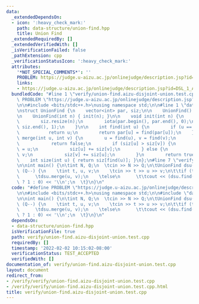 ```yaml
---
data:
  _extendedDependsOn:
  - icon: ':heavy_check_mark:'
    path: data-structure/union-find.hpp
    title: Union Find
  _extendedRequiredBy: []
  _extendedVerifiedWith: []
  _isVerificationFailed: false
  _pathExtension: cpp
  _verificationStatusIcon: ':heavy_check_mark:'
  attributes:
    '*NOT_SPECIAL_COMMENTS*': ''
    PROBLEM: https://judge.u-aizu.ac.jp/onlinejudge/description.jsp?id=DSL_1_A
    links:
    - https://judge.u-aizu.ac.jp/onlinejudge/description.jsp?id=DSL_1_A
  bundledCode: "#line 1 \"verify/union-find.aizu-disjoint-union.test.cpp\"\n#define\
    \ PROBLEM \"https://judge.u-aizu.ac.jp/onlinejudge/description.jsp?id=DSL_1_A\"\
    \n\n#include <bits/stdc++.h>\nusing namespace std;\n\n#line 1 \"data-structure/union-find.hpp\"\
    \nstruct UnionFind {\n    vector<int> par, siz;\n\n    UnionFind() = default;\n\
    \n    UnionFind(int n) { init(n); }\n\n    void init(int n) {\n        par.resize(n);\n\
    \        siz.resize(n);\n        iota(par.begin(), par.end(), 0);\n        fill(siz.begin(),\
    \ siz.end(), 1);\n    }\n\n    int find(int u) {\n        if (u == par[u])\n \
    \           return u;\n        return par[u] = find(par[u]);\n    }\n\n    bool\
    \ merge(int u, int v) {\n        u = find(u), v = find(v);\n        if (u == v)\n\
    \            return false;\n        if (siz[u] > siz[v]) {\n            par[v]\
    \ = u;\n            siz[u] += siz[v];\n        } else {\n            par[u] =\
    \ v;\n            siz[v] += siz[u];\n        }\n        return true;\n    }\n\n\
    \    int size(int u) { return siz[find(u)]; }\n};\n#line 7 \"verify/union-find.aizu-disjoint-union.test.cpp\"\
    \n\nint main() {\n\tint N, Q;\n  \tcin >> N >> Q;\n\tUnionFind dsu(N);\n  \twhile\
    \ (Q--) {\n    \tint t, u, v;\n    \tcin >> t >> u >> v;\n\t\tif (t == 0)\n\t\
    \      \tdsu.merge(u, v);\n    \telse\n      \t\tcout << (dsu.find(u) == dsu.find(v)\
    \ ? 1 : 0) << '\\n';\n  \t}\n}\n"
  code: "#define PROBLEM \"https://judge.u-aizu.ac.jp/onlinejudge/description.jsp?id=DSL_1_A\"\
    \n\n#include <bits/stdc++.h>\nusing namespace std;\n\n#include \"data-structure/union-find.hpp\"\
    \n\nint main() {\n\tint N, Q;\n  \tcin >> N >> Q;\n\tUnionFind dsu(N);\n  \twhile\
    \ (Q--) {\n    \tint t, u, v;\n    \tcin >> t >> u >> v;\n\t\tif (t == 0)\n\t\
    \      \tdsu.merge(u, v);\n    \telse\n      \t\tcout << (dsu.find(u) == dsu.find(v)\
    \ ? 1 : 0) << '\\n';\n  \t}\n}\n"
  dependsOn:
  - data-structure/union-find.hpp
  isVerificationFile: true
  path: verify/union-find.aizu-disjoint-union.test.cpp
  requiredBy: []
  timestamp: '2022-02-02 10:15:02-08:00'
  verificationStatus: TEST_ACCEPTED
  verifiedWith: []
documentation_of: verify/union-find.aizu-disjoint-union.test.cpp
layout: document
redirect_from:
- /verify/verify/union-find.aizu-disjoint-union.test.cpp
- /verify/verify/union-find.aizu-disjoint-union.test.cpp.html
title: verify/union-find.aizu-disjoint-union.test.cpp
---
```


